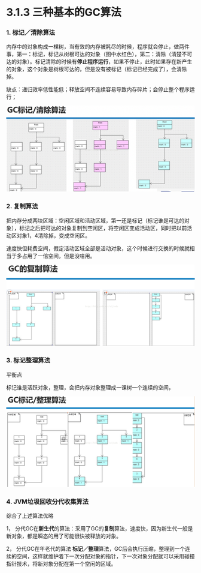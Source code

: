 # 3.1.3 三种基本的GC算法

### **1.  标记／清除算法**

内存中的对象构成一棵树，当有效的内存被耗尽的时候，程序就会停止，做两件事，第一：标记，标记从树根可达的对象（图中水红色），第二：清除（清楚不可达的对象）。标记清除的时候有**停止程序运行**，如果不停止，此时如果存在新产生的对象，这个对象是树根可达的，但是没有被标记（标记已经完成了），会清除掉。

缺点：递归效率低性能低；释放空间不连续容易导致内存碎片；会停止整个程序运行；

![&#x6807;&#x8BB0;&#xFF0F;&#x6E05;&#x9664;&#x7B97;&#x6CD5;](../../../.gitbook/assets/image%20%2819%29.png)

### **2.  复制算法**

把内存分成两块区域：空闲区域和活动区域，第一还是标记（标记谁是可达的对象），标记之后把可达的对象复制到空闲区，将空闲区变成活动区，同时把以前活动区对象1，4清除掉，变成空闲区。

速度快但耗费空间，假定活动区域全部是活动对象，这个时候进行交换的时候就相当于多占用了一倍空间，但是没啥用。

![&#x590D;&#x5236;&#x7B97;&#x6CD5;](../../../.gitbook/assets/image%20%2831%29.png)

### **3.  标记整理算法**

平衡点

标记谁是活跃对象，整理，会把内存对象整理成一课树一个连续的空间，

![](../../../.gitbook/assets/image%20%2846%29.png)

### **4. JVM垃圾回收分代收集算法**

综合了上述算法优略

1， 分代GC在**新生代**的算法：采用了GC的**复制**算法，速度快，因为新生代一般是新对象，都是瞬态的用了可能很快被释放的对象。

2， 分代GC在年老代的算法 **标记／整理**算法，GC后会执行压缩，整理到一个连续的空间，这样就维护着下一次分配对象的指针，下一次对象分配就可以采用碰撞指针技术，将新对象分配在第一个空闲的区域。

